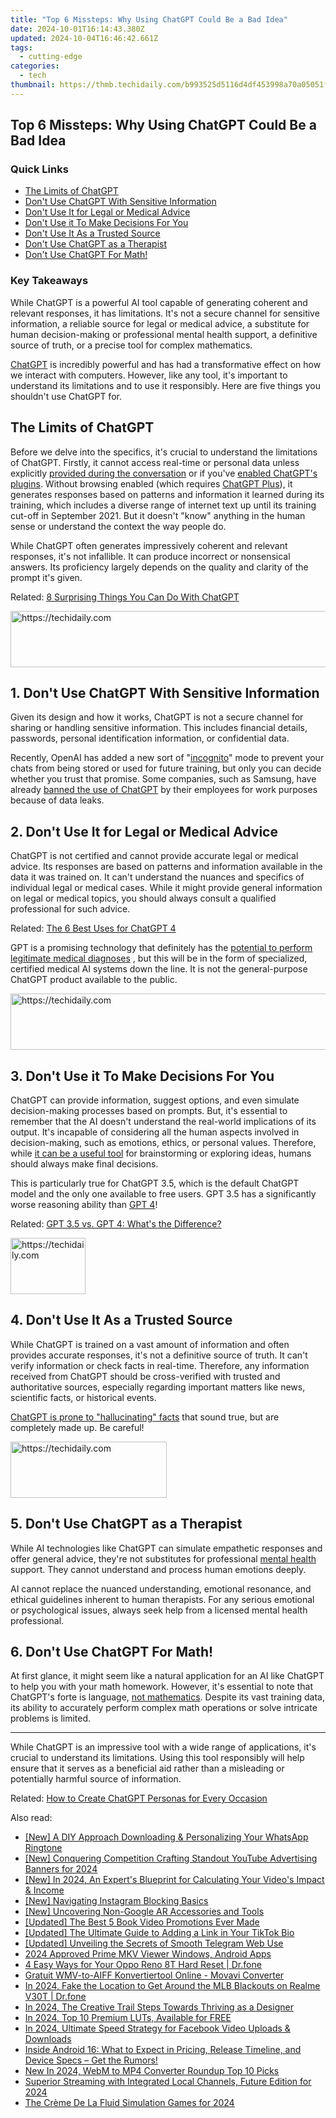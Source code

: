 ```yaml
---
title: "Top 6 Missteps: Why Using ChatGPT Could Be a Bad Idea"
date: 2024-10-01T16:14:43.380Z
updated: 2024-10-04T16:46:42.661Z
tags:
  - cutting-edge
categories:
  - tech
thumbnail: https://thmb.techidaily.com/b993525d5116d4df453998a70a05051f65231397420add6e99e93d21f420e273.JPG
---
```


## Top 6 Missteps: Why Using ChatGPT Could Be a Bad Idea

### Quick Links

* [The Limits of ChatGPT](https://android-location-track.techidaily.com/in-2024-5-ways-to-track-tecno-camon-20-without-app-drfone-by-drfone-virtual-android/)
* [Don't Use ChatGPT With Sensitive Information](https://fox-boxes.techidaily.com/2024-approved-ideal-mkv-player-suite-mobile-and-desktop/)
* [Don't Use It for Legal or Medical Advice](https://facebook-video-content.techidaily.com/new-in-2024-azure-profile-snapshot-analysis-resolution-codec-timeframe/)
* [Don't Use it To Make Decisions For You](https://technical-tips.techidaily.com/ultimate-guide-thawing-your-frozen-macbook-air/)
* [Don't Use It As a Trusted Source](https://screen-mirroring-recording.techidaily.com/in-2024-avoiding-lost-sequences-with-obs-fixes/)
* [Don't Use ChatGPT as a Therapist](https://fox-links.techidaily.com/asmr-insights-understanding-its-health-benefits/)
* [Don't Use ChatGPT For Math!](https://extra-skills.techidaily.com/updated-mastering-image-curves-in-adobe-photoshop/)

### Key Takeaways

 While ChatGPT is a powerful AI tool capable of generating coherent and relevant responses, it has limitations. It's not a secure channel for sensitive information, a reliable source for legal or medical advice, a substitute for human decision-making or professional mental health support, a definitive source of truth, or a precise tool for complex mathematics.

[ChatGPT](https://smart-video-editing.techidaily.com/new-how-to-find-free-sites-for-sound-effect-and-add-them-in-final-cut-pro-for-2024/) is incredibly powerful and has had a transformative effect on how we interact with computers. However, like any tool, it's important to understand its limitations and to use it responsibly. Here are five things you shouldn't use ChatGPT for.

##  The Limits of ChatGPT

 Before we delve into the specifics, it's crucial to understand the limitations of ChatGPT. Firstly, it cannot access real-time or personal data unless explicitly [provided during the conversation](https://twitter-videos.techidaily.com/updated-2024-approved-bridge-gap-twitter-video-and-chrome-compatibility/) or if you've [enabled ChatGPT's plugins](https://extra-lessons.techidaily.com/2024-approved-building-your-brand-on-instagram-the-top-9-actions-of-industry-stars/). Without browsing enabled (which requires [ChatGPT Plus](https://openai.com/blog/chatgpt-plus)), it generates responses based on patterns and information it learned during its training, which includes a diverse range of internet text up until its training cut-off in September 2021\. But it doesn't "know" anything in the human sense or understand the context the way people do.

 While ChatGPT often generates impressively coherent and relevant responses, it's not infallible. It can produce incorrect or nonsensical answers. Its proficiency largely depends on the quality and clarity of the prompt it's given.

Related: [8 Surprising Things You Can Do With ChatGPT](https://facebook-clips.techidaily.com/updated-achieve-higher-interactions-mastering-the-art-of-square-videos-for-2024/) 

<!-- affiliate ads begin -->
<a href="https://imp.i110150.net/c/5597632/924297/11305" target="_top" id="924297">
  <img src="//a.impactradius-go.com/display-ad/11305-924297" border="0" alt="https://techidaily.com" width="728" height="90"/>
</a>
<img height="0" width="0" src="https://imp.i110150.net/i/5597632/924297/11305" style="position:absolute;visibility:hidden;" border="0" />
<!-- affiliate ads end -->

##  1\. Don't Use ChatGPT With Sensitive Information

 Given its design and how it works, ChatGPT is not a secure channel for sharing or handling sensitive information. This includes financial details, passwords, personal identification information, or confidential data.

 Recently, OpenAI has added a new sort of "[incognito](https://mondly-stories.techidaily.com/sweet-sentences-expressing-chocolate-in-30plus-languages/)" mode to prevent your chats from being stored or used for future training, but only you can decide whether you trust that promise. Some companies, such as Samsung, have already [banned the use of ChatGPT](https://www.bloomberg.com/news/articles/2023-05-02/samsung-bans-chatgpt-and-other-generative-ai-use-by-staff-after-leak) by their employees for work purposes because of data leaks.

##  2\. Don't Use It for Legal or Medical Advice

 ChatGPT is not certified and cannot provide accurate legal or medical advice. Its responses are based on patterns and information available in the data it was trained on. It can't understand the nuances and specifics of individual legal or medical cases. While it might provide general information on legal or medical topics, you should always consult a qualified professional for such advice.

Related: [The 6 Best Uses for ChatGPT 4](https://extra-support.techidaily.com/new-pictorial-perfection-proven-techniques-for-stunning-photos/) 

 GPT is a promising technology that definitely has the [potential to perform legitimate medical diagnoses](https://journals.plos.org/digitalhealth/article?id=10.1371/journal.pdig.0000198) , but this will be in the form of specialized, certified medical AI systems down the line. It is not the general-purpose ChatGPT product available to the public.

<!-- affiliate ads begin -->
<a href="https://aidotcom.pxf.io/c/5597632/2134502/19576" target="_top" id="2134502">
  <img src="//a.impactradius-go.com/display-ad/19576-2134502" border="0" alt="https://techidaily.com" width="672" height="90"/>
</a>
<img height="0" width="0" src="https://aidotcom.pxf.io/i/5597632/2134502/19576" style="position:absolute;visibility:hidden;" border="0" />
<!-- affiliate ads end -->

##  3\. Don't Use it To Make Decisions For You

 ChatGPT can provide information, suggest options, and even simulate decision-making processes based on prompts. But, it's essential to remember that the AI doesn't understand the real-world implications of its output. It's incapable of considering all the human aspects involved in decision-making, such as emotions, ethics, or personal values. Therefore, while [it can be a useful tool](https://facebook-clips.techidaily.com/updated-achieve-higher-interactions-mastering-the-art-of-square-videos-for-2024/) for brainstorming or exploring ideas, humans should always make final decisions.

 This is particularly true for ChatGPT 3.5, which is the default ChatGPT model and the only one available to free users. GPT 3.5 has a significantly worse reasoning ability than [GPT 4](https://extra-support.techidaily.com/new-pictorial-perfection-proven-techniques-for-stunning-photos/)!

Related: [GPT 3.5 vs. GPT 4: What's the Difference?](https://pokemon-go-android.techidaily.com/in-2024-15-best-strongest-pokemon-to-use-in-pokemon-go-pvp-leagues-for-honor-x50i-drfone-by-drfone-virtual-android/) 

<!-- affiliate ads begin -->
<a href="https://aligracehair.sjv.io/c/5597632/2135407/19272" target="_top" id="2135407">
  <img src="//a.impactradius-go.com/display-ad/19272-2135407" border="0" alt="https://techidaily.com" width="120" height="90"/>
</a>
<img height="0" width="0" src="https://aligracehair.sjv.io/i/5597632/2135407/19272" style="position:absolute;visibility:hidden;" border="0" />
<!-- affiliate ads end -->

##  4\. Don't Use It As a Trusted Source

 While ChatGPT is trained on a vast amount of information and often provides accurate responses, it's not a definitive source of truth. It can't verify information or check facts in real-time. Therefore, any information received from ChatGPT should be cross-verified with trusted and authoritative sources, especially regarding important matters like news, scientific facts, or historical events.

[ChatGPT is prone to "hallucinating" facts](https://youtube-help.techidaily.com/free-method-to-record-your-youtube-watching-experience-for-2024/) that sound true, but are completely made up. Be careful!

<!-- affiliate ads begin -->
<a href="https://aligracehair.sjv.io/c/5597632/2135368/19272" target="_top" id="2135368">
  <img src="//a.impactradius-go.com/display-ad/19272-2135368" border="0" alt="https://techidaily.com" width="250" height="90"/>
</a>
<img height="0" width="0" src="https://aligracehair.sjv.io/i/5597632/2135368/19272" style="position:absolute;visibility:hidden;" border="0" />
<!-- affiliate ads end -->

##  5\. Don't Use ChatGPT as a Therapist

 While AI technologies like ChatGPT can simulate empathetic responses and offer general advice, they're not substitutes for professional [mental health](https://www.reviewgeek.com/120354/18-of-the-best-mobile-games-for-your-mental-health/) support. They cannot understand and process human emotions deeply.

 AI cannot replace the nuanced understanding, emotional resonance, and ethical guidelines inherent to human therapists. For any serious emotional or psychological issues, always seek help from a licensed mental health professional.

##  6\. Don't Use ChatGPT For Math!

 At first glance, it might seem like a natural application for an AI like ChatGPT to help you with your math homework. However, it's essential to note that ChatGPT's forte is language, [not mathematics](https://win-blog.techidaily.com/1722998864296-persistently-unresponsive-heres-how-to-fix-the-latest-freezing-issues-in-new-world/). Despite its vast training data, its ability to accurately perform complex math operations or solve intricate problems is limited.

---

 While ChatGPT is an impressive tool with a wide range of applications, it's crucial to understand its limitations. Using this tool responsibly will help ensure that it serves as a beneficial aid rather than a misleading or potentially harmful source of information.

Related: [How to Create ChatGPT Personas for Every Occasion](https://vp-tips.techidaily.com/different-versions-of-windowed-movie-crafting-for-2024/)

<ins class="adsbygoogle"
     style="display:block"
     data-ad-format="autorelaxed"
     data-ad-client="ca-pub-7571918770474297"
     data-ad-slot="1223367746"></ins>

<ins class="adsbygoogle"
     style="display:block"
     data-ad-client="ca-pub-7571918770474297"
     data-ad-slot="8358498916"
     data-ad-format="auto"
     data-full-width-responsive="true"></ins>

<span class="atpl-alsoreadstyle">Also read:</span>
<div><ul>
<li><a href="https://fox-boxes.techidaily.com/new-a-diy-approach-downloading-and-personalizing-your-whatsapp-ringtone/"><u>[New] A DIY Approach Downloading & Personalizing Your WhatsApp Ringtone</u></a></li>
<li><a href="https://youtube-web.techidaily.com/onquering-competition-crafting-standout-youtube-advertising-banners-for-2024/"><u>[New] Conquering Competition Crafting Standout YouTube Advertising Banners for 2024</u></a></li>
<li><a href="https://facebook-video-footage.techidaily.com/new-in-2024-an-experts-blueprint-for-calculating-your-videos-impact-and-income/"><u>[New] In 2024, An Expert's Blueprint for Calculating Your Video's Impact & Income</u></a></li>
<li><a href="https://instagram-videos.techidaily.com/new-navigating-instagram-blocking-basics/"><u>[New] Navigating Instagram Blocking Basics</u></a></li>
<li><a href="https://some-skills.techidaily.com/new-uncovering-non-google-ar-accessories-and-tools/"><u>[New] Uncovering Non-Google AR Accessories and Tools</u></a></li>
<li><a href="https://some-skills.techidaily.com/updated-the-best-5-book-video-promotions-ever-made/"><u>[Updated] The Best 5 Book Video Promotions Ever Made</u></a></li>
<li><a href="https://some-skills.techidaily.com/updated-the-ultimate-guide-to-adding-a-link-in-your-tiktok-bio/"><u>[Updated] The Ultimate Guide to Adding a Link in Your TikTok Bio</u></a></li>
<li><a href="https://some-skills.techidaily.com/updated-unveiling-the-secrets-of-smooth-telegram-web-use/"><u>[Updated] Unveiling the Secrets of Smooth Telegram Web Use</u></a></li>
<li><a href="https://some-skills.techidaily.com/2024-approved-prime-mkv-viewer-windows-android-apps/"><u>2024 Approved Prime MKV Viewer Windows, Android Apps</u></a></li>
<li><a href="https://phone-solutions.techidaily.com/4-easy-ways-for-your-oppo-reno-8t-hard-reset-drfone-by-drfone-reset-android-reset-android/"><u>4 Easy Ways for Your Oppo Reno 8T Hard Reset | Dr.fone</u></a></li>
<li><a href="https://techtrends.techidaily.com/gratuit-wmv-to-aiff-konvertiertool-online-movavi-converter/"><u>Gratuit WMV-to-AIFF Konvertiertool Online - Movavi Converter</u></a></li>
<li><a href="https://review-topics.techidaily.com/in-2024-fake-the-location-to-get-around-the-mlb-blackouts-on-realme-v30t-drfone-by-drfone-virtual-android/"><u>In 2024, Fake the Location to Get Around the MLB Blackouts on Realme V30T | Dr.fone</u></a></li>
<li><a href="https://some-skills.techidaily.com/in-2024-the-creative-trail-steps-towards-thriving-as-a-designer/"><u>In 2024, The Creative Trail Steps Towards Thriving as a Designer</u></a></li>
<li><a href="https://some-skills.techidaily.com/in-2024-top-10-premium-luts-available-for-free/"><u>In 2024, Top 10 Premium LUTs, Available for FREE</u></a></li>
<li><a href="https://some-skills.techidaily.com/in-2024-ultimate-speed-strategy-for-facebook-video-uploads-and-downloads/"><u>In 2024, Ultimate Speed Strategy for Facebook Video Uploads & Downloads</u></a></li>
<li><a href="https://tech-recovery.techidaily.com/inside-android-16-what-to-expect-in-pricing-release-timeline-and-device-specs-get-the-rumors/"><u>Inside Android 16: What to Expect in Pricing, Release Timeline, and Device Specs – Get the Rumors!</u></a></li>
<li><a href="https://ai-video-apps.techidaily.com/new-in-2024-webm-to-mp4-converter-roundup-top-10-picks/"><u>New In 2024, WebM to MP4 Converter Roundup Top 10 Picks</u></a></li>
<li><a href="https://some-skills.techidaily.com/superior-streaming-with-integrated-local-channels-future-edition-for-2024/"><u>Superior Streaming with Integrated Local Channels, Future Edition for 2024</u></a></li>
<li><a href="https://video-capture.techidaily.com/the-creme-de-la-fluid-simulation-games-for-2024/"><u>The Crème De La Fluid Simulation Games for 2024</u></a></li>
</ul></div>

